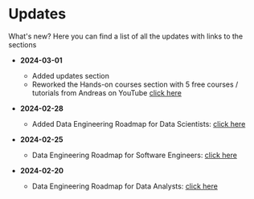 Updates
============

What's new? Here you can find a list of all the updates with links to the sections

- **2024-03-01**
  - Added updates section
  - Reworked the Hands-on courses section with 5 free courses / tutorials from Andreas on YouTube [click here](sections/04-HandsOnCourse.md)


- **2024-02-28**
  - Added Data Engineering Roadmap for Data Scientists: [click here](sections/01-Introduction.md#roadmap-for-data-scientists)


- **2024-02-25**
  - Data Engineering Roadmap for Software Engineers: [click here](sections/01-Introduction.md#roadmap-for-software-engineers)


- **2024-02-20**
  - Data Engineering Roadmap for Data Analysts: [click here](sections/01-Introduction.md#roadmap-for-data-analysts)


<!---
| Date | Topic | Link
|------------------|
| 2024-02-28 | Added updates section - sdfs | [click here](sections/01-Introduction.md#roadmap-for-data-scientists)
| 2024-02-28 | Data Engineering Roadmap for Data Scientists | [click here](sections/01-Introduction.md#roadmap-for-data-scientists)
| 2024-02-25 | Data Engineering Roadmap for Software Engineers | [click here](sections/01-Introduction.md#roadmap-for-software-engineers)
| 2024-02-20 | Data Engineering Roadmap for Data Analysts | [click here](sections/01-Introduction.md#roadmap-for-data-analysts)
--->
